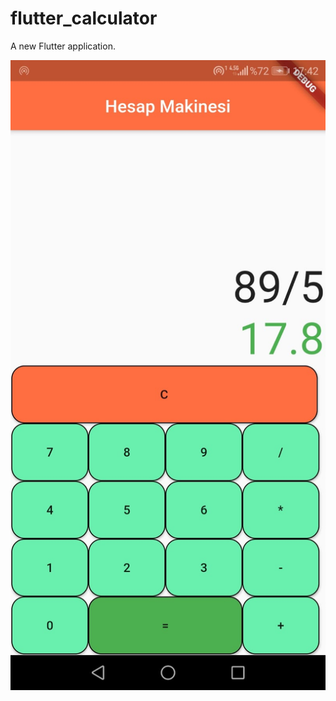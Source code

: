 # flutter_calculator

A new Flutter application.

!["ekran resmi](https://github.com/edaersu/Flutter-Calculate/blob/master/calculator.jpeg)



